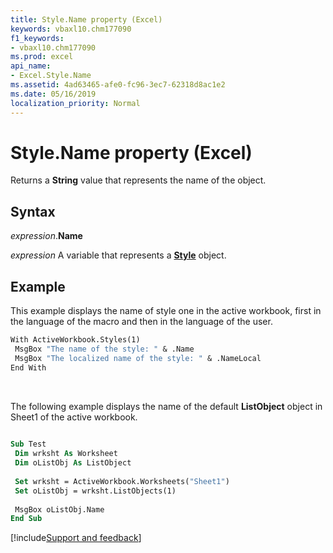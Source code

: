 ```yaml
---
title: Style.Name property (Excel)
keywords: vbaxl10.chm177090
f1_keywords:
- vbaxl10.chm177090
ms.prod: excel
api_name:
- Excel.Style.Name
ms.assetid: 4ad63465-afe0-fc96-3ec7-62318d8ac1e2
ms.date: 05/16/2019
localization_priority: Normal
---
```



# Style.Name property (Excel)

Returns a **String** value that represents the name of the object.


## Syntax

_expression_.**Name**

_expression_ A variable that represents a **[Style](Excel.Style.md)** object.


## Example

This example displays the name of style one in the active workbook, first in the language of the macro and then in the language of the user.

```vb
With ActiveWorkbook.Styles(1) 
 MsgBox "The name of the style: " & .Name 
 MsgBox "The localized name of the style: " & .NameLocal 
End With
```

<br/>

The following example displays the name of the default **ListObject** object in Sheet1 of the active workbook.

```vb
 
Sub Test 
 Dim wrksht As Worksheet 
 Dim oListObj As ListObject 
 
 Set wrksht = ActiveWorkbook.Worksheets("Sheet1") 
 Set oListObj = wrksht.ListObjects(1) 
 
 MsgBox oListObj.Name 
End Sub
```




[!include[Support and feedback](~/includes/feedback-boilerplate.md)]
